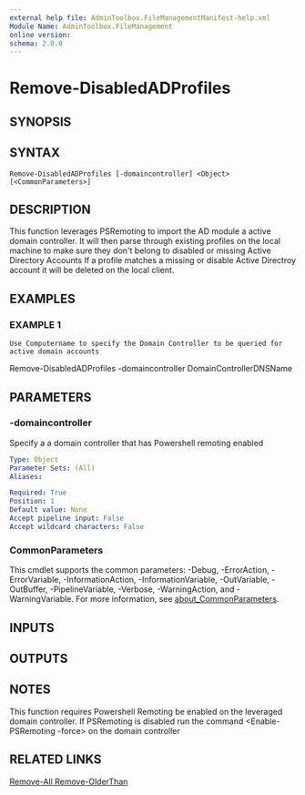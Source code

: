 ```yaml
---
external help file: AdminToolbox.FileManagementManifest-help.xml
Module Name: AdminToolbox.FileManagement
online version:
schema: 2.0.0
---
```


# Remove-DisabledADProfiles

## SYNOPSIS

## SYNTAX

```
Remove-DisabledADProfiles [-domaincontroller] <Object> [<CommonParameters>]
```

## DESCRIPTION
This function leverages PSRemoting to import the AD module a active domain controller.
It will then parse through existing profiles on the local machine to make sure they don't belong to disabled or missing Active Directory Accounts
If a profile matches a missing or disable Active Directroy account it will be deleted on the local client.

## EXAMPLES

### EXAMPLE 1
```
Use Computername to specify the Domain Controller to be queried for active domain accounts
```

Remove-DisabledADProfiles -domaincontroller DomainControllerDNSName

## PARAMETERS

### -domaincontroller
Specify a a domain controller that has Powershell remoting enabled

```yaml
Type: Object
Parameter Sets: (All)
Aliases:

Required: True
Position: 1
Default value: None
Accept pipeline input: False
Accept wildcard characters: False
```

### CommonParameters
This cmdlet supports the common parameters: -Debug, -ErrorAction, -ErrorVariable, -InformationAction, -InformationVariable, -OutVariable, -OutBuffer, -PipelineVariable, -Verbose, -WarningAction, and -WarningVariable. For more information, see [about_CommonParameters](http://go.microsoft.com/fwlink/?LinkID=113216).

## INPUTS

## OUTPUTS

## NOTES
This function requires Powershell Remoting be enabled on the leveraged domain controller.
If PSRemoting is disabled run the command \<Enable-PSRemoting -force\> on the domain controller

## RELATED LINKS

[Remove-All
Remove-OlderThan]()

